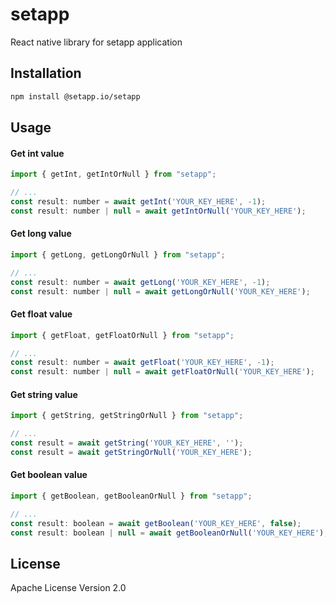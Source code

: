# setapp

React native library for setapp application

## Installation

```sh
npm install @setapp.io/setapp
```

## Usage

#### Get int value
```js
import { getInt, getIntOrNull } from "setapp";

// ...
const result: number = await getInt('YOUR_KEY_HERE', -1);
const result: number | null = await getIntOrNull('YOUR_KEY_HERE');
```

#### Get long value
```js
import { getLong, getLongOrNull } from "setapp";

// ...
const result: number = await getLong('YOUR_KEY_HERE', -1);
const result: number | null = await getLongOrNull('YOUR_KEY_HERE');
```

#### Get float value
```js
import { getFloat, getFloatOrNull } from "setapp";

// ...
const result: number = await getFloat('YOUR_KEY_HERE', -1);
const result: number | null = await getFloatOrNull('YOUR_KEY_HERE');
```

#### Get string value
```js
import { getString, getStringOrNull } from "setapp";

// ...
const result = await getString('YOUR_KEY_HERE', '');
const result = await getStringOrNull('YOUR_KEY_HERE');
```

#### Get boolean value
```js
import { getBoolean, getBooleanOrNull } from "setapp";

// ...
const result: boolean = await getBoolean('YOUR_KEY_HERE', false);
const result: boolean | null = await getBooleanOrNull('YOUR_KEY_HERE');
```

## License

Apache License Version 2.0
